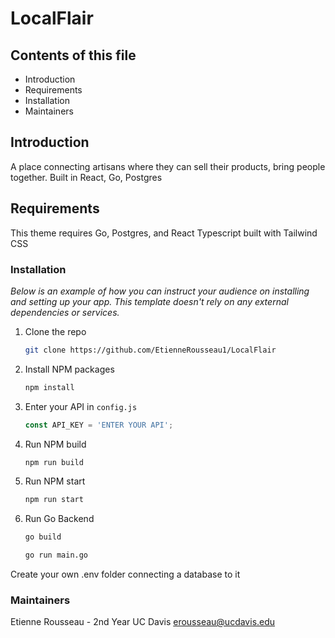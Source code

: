 # LocalFlair

## Contents of this file

 - Introduction
 - Requirements
 - Installation
 - Maintainers
## Introduction

A place connecting artisans where they can sell their products, bring people together. Built in React, Go, Postgres 

## Requirements

This theme requires Go, Postgres, and React Typescript built with Tailwind CSS


### Installation

_Below is an example of how you can instruct your audience on installing and setting up your app. This template doesn't rely on any external dependencies or services._

1. Clone the repo
   ```sh
   git clone https://github.com/EtienneRousseau1/LocalFlair
   ```
2. Install NPM packages
   ```sh
   npm install
   ```
3. Enter your API in `config.js`
   ```js
   const API_KEY = 'ENTER YOUR API';
   ```

4. Run NPM build
   ```sh
   npm run build
   ```

5. Run NPM start
   ```sh
   npm run start
   ```

6. Run Go Backend
   ```sh
   go build
   ```
   ```sh
   go run main.go
   ```

Create your own .env folder connecting a database to it

### Maintainers

Etienne Rousseau - 2nd Year UC Davis erousseau@ucdavis.edu
